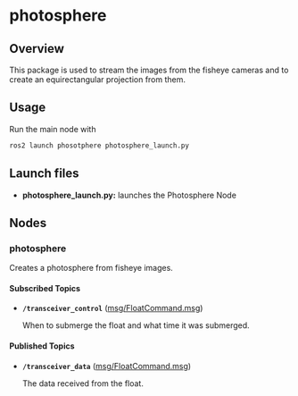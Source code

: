 # photosphere

## Overview

This package is used to stream the images from the fisheye cameras and to create an equirectangular projection from them.

## Usage

Run the main node with

```bash
ros2 launch phosotphere photosphere_launch.py
```

## Launch files

* **photosphere_launch.py:** launches the Photosphere Node

## Nodes

### photosphere

Creates a photosphere from fisheye images.

#### Subscribed Topics

* **`/transceiver_control`** ([msg/FloatCommand.msg])

    When to submerge the float and what time it was submerged.

#### Published Topics

* **`/transceiver_data`** ([msg/FloatCommand.msg])

    The data received from the float.


[msg/FloatCommand.msg]:../../rov_msgs/msg/FloatCommand.msg